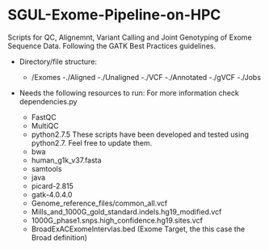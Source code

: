 # SGUL-Exome-Pipeline-on-HPC

Scripts for QC, Alignemnt, Variant Calling and Joint Genotyping of Exome Sequence Data. Following the GATK Best Practices guidelines.

   - Directory/file structure:
      -  /Exomes
           -./Aligned
           -./Unaligned
           -./VCF
           -./Annotated
           -./gVCF
           -./Jobs


   - Needs the following resources to run: For more information check dependencies.py
       - FastQC
       - MultiQC
       - python2.7.5 These scripts have been developed and tested using python2.7. Feel free to update them.
       - bwa
       - human_g1k_v37.fasta
       - samtools
       - java
       - picard-2.815
       - gatk-4.0.4.0
       - Genome_reference_files/common_all.vcf
       - Mills_and_1000G_gold_standard.indels.hg19_modified.vcf
       - 1000G_phase1.snps.high_confidence.hg19.sites.vcf
       - BroadExACExomeIntervlas.bed (Exome Target, the this case the Broad definition)
